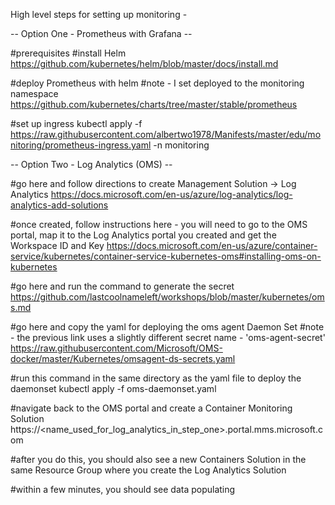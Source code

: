 High level steps for setting up monitoring - 

-- Option One - Prometheus with Grafana --

#prerequisites 
#install Helm
https://github.com/kubernetes/helm/blob/master/docs/install.md

#deploy Prometheus with helm
#note - I set deployed to the monitoring namespace
https://github.com/kubernetes/charts/tree/master/stable/prometheus

#set up ingress 
kubectl apply -f https://raw.githubusercontent.com/albertwo1978/Manifests/master/edu/monitoring/prometheus-ingress.yaml -n monitoring


-- Option Two - Log Analytics (OMS) --

#go here and follow directions to create Management Solution -> Log Analytics
https://docs.microsoft.com/en-us/azure/log-analytics/log-analytics-add-solutions

#once created, follow instructions here - you will need to go to the OMS portal, map it to the Log Analytics portal you created and get the Workspace ID and Key
https://docs.microsoft.com/en-us/azure/container-service/kubernetes/container-service-kubernetes-oms#installing-oms-on-kubernetes

#go here and run the command to generate the secret
https://github.com/lastcoolnameleft/workshops/blob/master/kubernetes/oms.md

#go here and copy the yaml for deploying the oms agent Daemon Set
#note - the previous link uses a slightly different secret name - 'oms-agent-secret'
https://raw.githubusercontent.com/Microsoft/OMS-docker/master/Kubernetes/omsagent-ds-secrets.yaml

#run this command in the same directory as the yaml file to deploy the daemonset 
kubectl apply -f oms-daemonset.yaml 

#navigate back to the OMS portal and create a Container Monitoring Solution
https://<name_used_for_log_analytics_in_step_one>.portal.mms.microsoft.com

#after you do this, you should also see a new Containers Solution in the same Resource Group where you create the Log Analytics Solution

#within a few minutes, you should see data populating

